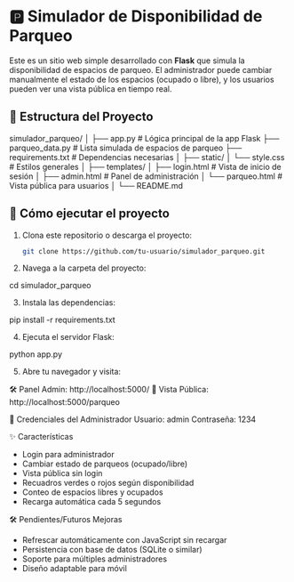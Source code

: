 # 🅿️ Simulador de Disponibilidad de Parqueo

Este es un sitio web simple desarrollado con **Flask** que simula la disponibilidad de espacios de parqueo. El administrador puede cambiar manualmente el estado de los espacios (ocupado o libre), y los usuarios pueden ver una vista pública en tiempo real.

## 📁 Estructura del Proyecto

simulador_parqueo/
│
├── app.py # Lógica principal de la app Flask
├── parqueo_data.py # Lista simulada de espacios de parqueo
├── requirements.txt # Dependencias necesarias
│
├── static/
│ └── style.css # Estilos generales
│
├── templates/
│ ├── login.html # Vista de inicio de sesión
│ ├── admin.html # Panel de administración
│ └── parqueo.html # Vista pública para usuarios
│
└── README.md

## 🚀 Cómo ejecutar el proyecto

1. Clona este repositorio o descarga el proyecto:
   ```bash
   git clone https://github.com/tu-usuario/simulador_parqueo.git

2. Navega a la carpeta del proyecto:

cd simulador_parqueo

3. Instala las dependencias:

pip install -r requirements.txt

4. Ejecuta el servidor Flask:

python app.py

5. Abre tu navegador y visita:

🛠️ Panel Admin: http://localhost:5000/
👀 Vista Pública: http://localhost:5000/parqueo

🔐 Credenciales del Administrador
Usuario: admin
Contraseña: 1234

✨ Características
- Login para administrador
- Cambiar estado de parqueos (ocupado/libre)
- Vista pública sin login
- Recuadros verdes o rojos según disponibilidad
- Conteo de espacios libres y ocupados
- Recarga automática cada 5 segundos

🛠️ Pendientes/Futuros Mejoras
- Refrescar automáticamente con JavaScript sin recargar
- Persistencia con base de datos (SQLite o similar)
- Soporte para múltiples administradores
- Diseño adaptable para móvil